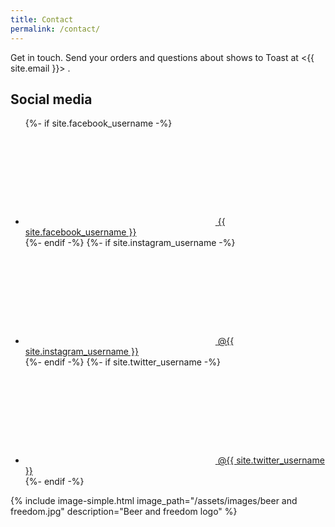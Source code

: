 ```yaml
---
title: Contact
permalink: /contact/
---
```


Get in touch. Send your orders and questions about shows to Toast at <{{ site.email }}> .

## Social media

<style>
    .svg-icon {
        fill: #000;
        /* Align with text. */
        padding: 2px;
    }
</style>

<ul>
{%- if site.facebook_username -%}
    <li>
        <a href="https://facebook.com/{{ site.facebook_username| cgi_escape | escape }}">
            <svg class="svg-icon">
                <use xlink:href="{{ '/assets/minima-social-icons.svg#facebook' | relative_url }}"></use>
            </svg>
            <span>{{ site.facebook_username }}</span>
        </a>
    </li>
{%- endif -%}
{%- if site.instagram_username -%}
    <li>
        <a href="https://instagram.com/{{ site.instagram_username| cgi_escape | escape }}">
            <svg class="svg-icon">
                <use xlink:href="{{ '/assets/minima-social-icons.svg#instagram' | relative_url }}"></use>
            </svg>
            <span>&#64;{{ site.instagram_username }}</span>
        </a>
    </li>
{%- endif -%}
{%- if site.twitter_username -%}
    <li>
        <a href="https://www.twitter.com/{{ site.twitter_username| cgi_escape | escape }}">
            <svg class="svg-icon">
                <use xlink:href="{{ '/assets/minima-social-icons.svg#twitter' | relative_url }}"></use>
            </svg>
            <span>&#64;{{ site.twitter_username }}</span>
        </a>
    </li>
{%- endif -%}
</ul>

{% include image-simple.html
    image_path="/assets/images/beer and freedom.jpg"
    description="Beer and freedom logo"
%}
